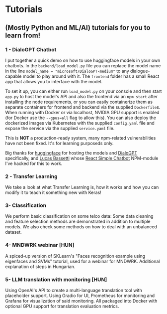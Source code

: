 # Tutorials
## (Mostly Python and ML/AI) tutorials for you to learn from!

### 1 - DialoGPT Chatbot

I put together a quick demo on how to use huggingface models in your own chatbots. In the `backend/load_model.py` file you can replace the model name in the line `model_name = "microsoft/DialoGPT-medium"` to any dialogue-capable model to play around with it. The `frontend` folder has a small React app that allows you to interface with the model.

To set it up, you can either run `load_model.py` on your console and then start `app.py` to host the model's API and also the frontend via an `npm start` after installing the node requirements, or you can easily containerize them as separate containers for frontend and backend via the supplied `Dockerfile`s. When running with Docker or via localhost, NVIDIA GPU support is enabled (for Docker use the `--gpus=all` flag to allow this). You can also deploy the dockerized images via Kubernetes with the supplied `config.yaml` file and expose the service via the supplied `service.yaml` file. 

This is **NOT** a production-ready system, many npm-related vulnerabilities have not been fixed. It's for learning purposeds only.

Big thanks for [huggingface](https://huggingface.co/microsoft/DialoGPT-medium) for hosting the models and [DialoGPT](https://github.com/microsoft/DialoGPT) specifically, and [Lucas Bassetti](https://www.google.com) whose [React Simple Chatbot](https://lucasbassetti.com.br/react-simple-chatbot/#/) NPM-module I've hacked for this to work.

### 2 - Transfer Learning

We take a look at what Transfer Learning is, how it works and how you can modify it to teach it something new with Keras!

### 3- Classification

We perform basic classification on some telco data: Some data cleaning and feature selection methods are demonstrated in addition to multiple models. We also check some methods on how to deal with an unbalanced dataset.

### 4- MNDWRK webinar [HUN]

A spiced-up version of SKLearn's "Faces recognition example using eigenfaces and SVMs" tutorial, used for a webinar for MNDWRK. Additional explanation of steps in Hungarian.

### 5- LLM translation with monitoring [HUN]

Using OpenAI's API to create a multi-language translation tool with placeholder support. Using Gradio for UI, Prometheus for monitoring and Grafana for visualization of said monitoring. All packaged into Docker with optional GPU support for translation evaluation metrics.